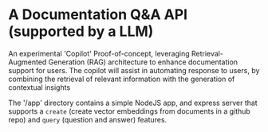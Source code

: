 # A Documentation Q&A API (supported by a LLM)

An experimental 'Copilot' Proof-of-concept, leveraging Retrieval-Augmented Generation (RAG) architecture to enhance documentation support for users.
The copilot will assist in automating response to users, by combining the retrieval of relevant information with the generation of contextual insights

The '/app' directory contains a simple NodeJS app, and express server that supports a `create` (create vector embeddings from documents in a github repo) and `query` (question and answer) features.
